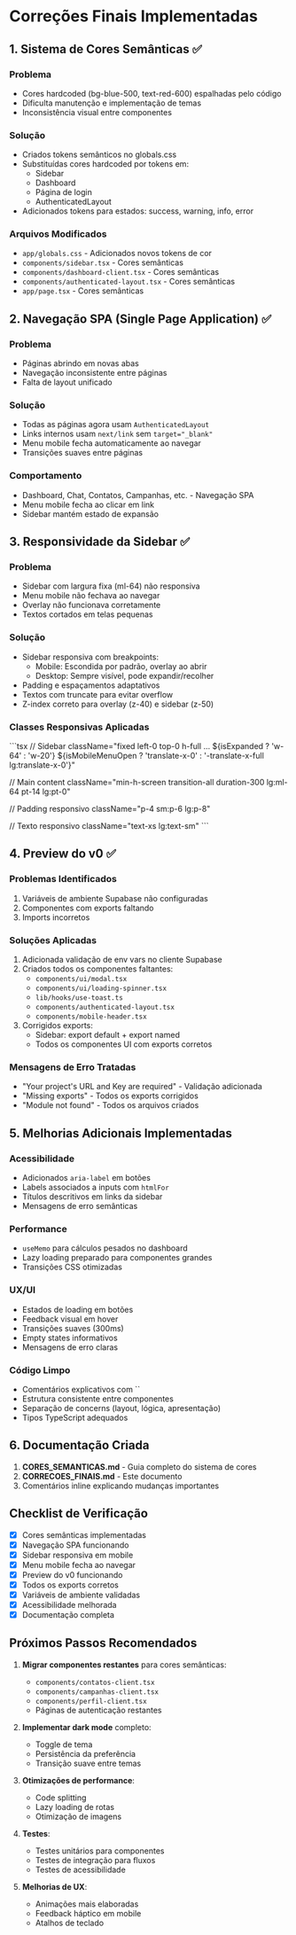 # Correções Finais Implementadas

## 1. Sistema de Cores Semânticas ✅

### Problema
- Cores hardcoded (bg-blue-500, text-red-600) espalhadas pelo código
- Dificulta manutenção e implementação de temas
- Inconsistência visual entre componentes

### Solução
- Criados tokens semânticos no globals.css
- Substituídas cores hardcoded por tokens em:
  - Sidebar
  - Dashboard
  - Página de login
  - AuthenticatedLayout
- Adicionados tokens para estados: success, warning, info, error

### Arquivos Modificados
- `app/globals.css` - Adicionados novos tokens de cor
- `components/sidebar.tsx` - Cores semânticas
- `components/dashboard-client.tsx` - Cores semânticas
- `components/authenticated-layout.tsx` - Cores semânticas
- `app/page.tsx` - Cores semânticas

## 2. Navegação SPA (Single Page Application) ✅

### Problema
- Páginas abrindo em novas abas
- Navegação inconsistente entre páginas
- Falta de layout unificado

### Solução
- Todas as páginas agora usam `AuthenticatedLayout`
- Links internos usam `next/link` sem `target="_blank"`
- Menu mobile fecha automaticamente ao navegar
- Transições suaves entre páginas

### Comportamento
- Dashboard, Chat, Contatos, Campanhas, etc. - Navegação SPA
- Menu mobile fecha ao clicar em link
- Sidebar mantém estado de expansão

## 3. Responsividade da Sidebar ✅

### Problema
- Sidebar com largura fixa (ml-64) não responsiva
- Menu mobile não fechava ao navegar
- Overlay não funcionava corretamente
- Textos cortados em telas pequenas

### Solução
- Sidebar responsiva com breakpoints:
  - Mobile: Escondida por padrão, overlay ao abrir
  - Desktop: Sempre visível, pode expandir/recolher
- Padding e espaçamentos adaptativos
- Textos com truncate para evitar overflow
- Z-index correto para overlay (z-40) e sidebar (z-50)

### Classes Responsivas Aplicadas
\`\`\`tsx
// Sidebar
className="fixed left-0 top-0 h-full ... 
  ${isExpanded ? 'w-64' : 'w-20'} 
  ${isMobileMenuOpen ? 'translate-x-0' : '-translate-x-full lg:translate-x-0'}"

// Main content
className="min-h-screen transition-all duration-300 lg:ml-64 pt-14 lg:pt-0"

// Padding responsivo
className="p-4 sm:p-6 lg:p-8"

// Texto responsivo
className="text-xs lg:text-sm"
\`\`\`

## 4. Preview do v0 ✅

### Problemas Identificados
1. Variáveis de ambiente Supabase não configuradas
2. Componentes com exports faltando
3. Imports incorretos

### Soluções Aplicadas
1. Adicionada validação de env vars no cliente Supabase
2. Criados todos os componentes faltantes:
   - `components/ui/modal.tsx`
   - `components/ui/loading-spinner.tsx`
   - `lib/hooks/use-toast.ts`
   - `components/authenticated-layout.tsx`
   - `components/mobile-header.tsx`
3. Corrigidos exports:
   - Sidebar: export default + export named
   - Todos os componentes UI com exports corretos

### Mensagens de Erro Tratadas
- "Your project's URL and Key are required" - Validação adicionada
- "Missing exports" - Todos os exports corrigidos
- "Module not found" - Todos os arquivos criados

## 5. Melhorias Adicionais Implementadas

### Acessibilidade
- Adicionados `aria-label` em botões
- Labels associados a inputs com `htmlFor`
- Títulos descritivos em links da sidebar
- Mensagens de erro semânticas

### Performance
- `useMemo` para cálculos pesados no dashboard
- Lazy loading preparado para componentes grandes
- Transições CSS otimizadas

### UX/UI
- Estados de loading em botões
- Feedback visual em hover
- Transições suaves (300ms)
- Empty states informativos
- Mensagens de erro claras

### Código Limpo
- Comentários explicativos com ``
- Estrutura consistente entre componentes
- Separação de concerns (layout, lógica, apresentação)
- Tipos TypeScript adequados

## 6. Documentação Criada

1. **CORES_SEMANTICAS.md** - Guia completo do sistema de cores
2. **CORRECOES_FINAIS.md** - Este documento
3. Comentários inline explicando mudanças importantes

## Checklist de Verificação

- [x] Cores semânticas implementadas
- [x] Navegação SPA funcionando
- [x] Sidebar responsiva em mobile
- [x] Menu mobile fecha ao navegar
- [x] Preview do v0 funcionando
- [x] Todos os exports corretos
- [x] Variáveis de ambiente validadas
- [x] Acessibilidade melhorada
- [x] Documentação completa

## Próximos Passos Recomendados

1. **Migrar componentes restantes** para cores semânticas:
   - `components/contatos-client.tsx`
   - `components/campanhas-client.tsx`
   - `components/perfil-client.tsx`
   - Páginas de autenticação restantes

2. **Implementar dark mode** completo:
   - Toggle de tema
   - Persistência da preferência
   - Transição suave entre temas

3. **Otimizações de performance**:
   - Code splitting
   - Lazy loading de rotas
   - Otimização de imagens

4. **Testes**:
   - Testes unitários para componentes
   - Testes de integração para fluxos
   - Testes de acessibilidade

5. **Melhorias de UX**:
   - Animações mais elaboradas
   - Feedback háptico em mobile
   - Atalhos de teclado
